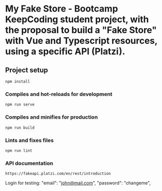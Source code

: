 # My Fake Store - Bootcamp KeepCoding student project, with the proposal to build a "Fake Store" with Vue and Typescript resources, using a specific API (Platzi).

## Project setup
```
npm install
```

### Compiles and hot-reloads for development
```
npm run serve
```

### Compiles and minifies for production
```
npm run build
```

### Lints and fixes files
```
npm run lint
```
### API documentation
```
https://fakeapi.platzi.com/en/rest/introduction
```
Login for testing:
  "email": "john@mail.com",
  "password": "changeme",
```
